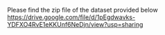 Please find the zip file of the dataset provided below
https://drive.google.com/file/d/1pEgdwavks-YDFXO4RvE1eKKUnf6NeDjn/view?usp=sharing
